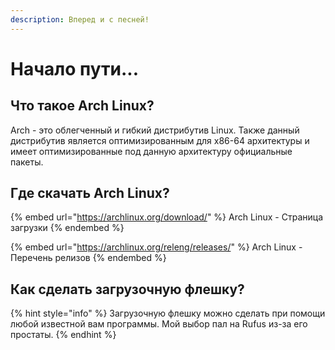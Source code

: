 ```yaml
---
description: Вперед и с песней!
---
```


# Начало пути...

## Что такое Arch Linux?

Arch - это облегченный и гибкий дистрибутив Linux. Также данный дистрибутив является оптимизированным для x86-64 архитектуры и имеет оптимизированные под данную архитектуру официальные пакеты.

## Где скачать Arch  Linux?

{% embed url="https://archlinux.org/download/" %}
Arch Linux - Страница загрузки
{% endembed %}

{% embed url="https://archlinux.org/releng/releases/" %}
Arch Linux - Перечень релизов
{% endembed %}

## Как сделать загрузочную флешку?

{% hint style="info" %}
Загрузочную флешку можно сделать при помощи любой известной вам программы. Мой выбор пал на Rufus из-за его простаты.&#x20;
{% endhint %}
